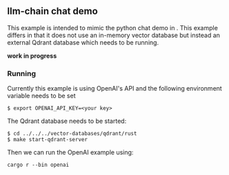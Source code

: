 ## llm-chain chat demo
This example is intended to mimic the python chat demo in
[](../../../langchain/src/trust-chat.py). This example differs in that it does
not use an in-memory vector database but instead an external Qdrant database
which needs to be running.

__work in progress__

### Running
Currently this example is using OpenAI's API and the following environment
variable needs to be set
```console
$ export OPENAI_API_KEY=<your key>
```
The Qdrant database needs to be started:
```console
$ cd ../../../vector-databases/qdrant/rust
$ make start-qdrant-server 
```
Then we can run the OpenAI example using:
```console
cargo r --bin openai
```
